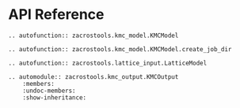 # API Reference

```{eval-rst}
.. autofunction:: zacrostools.kmc_model.KMCModel
```

```{eval-rst}
.. autofunction:: zacrostools.kmc_model.KMCModel.create_job_dir
```

```{eval-rst}
.. autofunction:: zacrostools.lattice_input.LatticeModel
```

```{eval-rst}
.. automodule:: zacrostools.kmc_output.KMCOutput
    :members:
    :undoc-members:
    :show-inheritance:
```